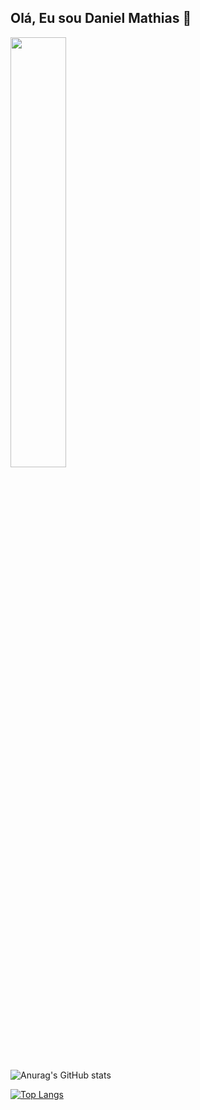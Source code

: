  ## Olá, Eu sou Daniel Mathias 👋
 
<img width="42%" src="![Anurag's GitHub stats](https://github-readme-stats.vercel.app/api?username=11Mathias&show_icons=true&theme=radical&show_owner=true)"> 

![Anurag's GitHub stats](https://github-readme-stats.vercel.app/api?username=11Mathias&show_icons=true&theme=radical&show_owner=true)

[![Top Langs](https://github-readme-stats.vercel.app/api/top-langs/?username=11Mathias&hide=javascript,css,hack&layout=compact&theme=radical)](https://github.com/anuraghazra/github-readme-stats)
